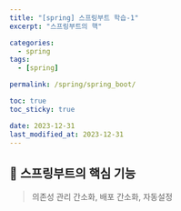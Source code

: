 ```yaml
---
title: "[spring] 스프링부트 학습-1"
excerpt: "스프링부트의 핵"

categories:
  - spring
tags:
  - [spring]

permalink: /spring/spring_boot/

toc: true
toc_sticky: true

date: 2023-12-31
last_modified_at: 2023-12-31
---
```


## 🦥 스프링부트의 핵심 기능

>의존성 관리 간소화, 배포 간소화, 자동설정
